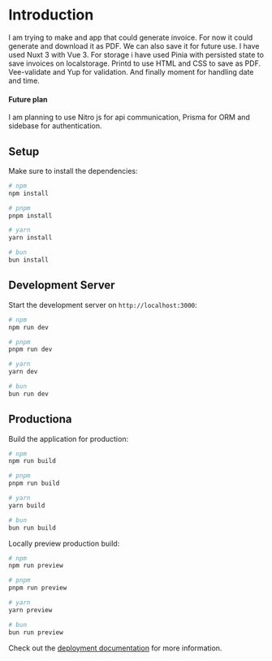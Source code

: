 # Introduction

I am trying to make and app that could generate invoice. For now it could generate and download it as PDF. We can also save it for future use. I have used Nuxt 3 with Vue 3. For storage i have used Pinia with persisted state to save invoices on localstorage. Printd to use HTML and CSS to save as PDF. Vee-validate and Yup for validation. And finally moment for handling date and time.

#### Future plan
I am planning to use Nitro js for api communication, Prisma for ORM and sidebase for authentication.

## Setup

Make sure to install the dependencies:

```bash
# npm
npm install

# pnpm
pnpm install

# yarn
yarn install

# bun
bun install
```

## Development Server

Start the development server on `http://localhost:3000`:

```bash
# npm
npm run dev

# pnpm
pnpm run dev

# yarn
yarn dev

# bun
bun run dev
```

## Productiona

Build the application for production:

```bash
# npm
npm run build

# pnpm
pnpm run build

# yarn
yarn build

# bun
bun run build
```

Locally preview production build:

```bash
# npm
npm run preview

# pnpm
pnpm run preview

# yarn
yarn preview

# bun
bun run preview
```

Check out the [deployment documentation](https://nuxt.com/docs/getting-started/deployment) for more information.
